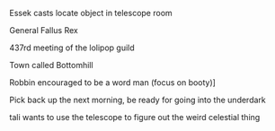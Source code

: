 Essek casts locate object in telescope room

General Fallus Rex

437rd meeting of the lolipop guild

Town called Bottomhill

Robbin encouraged to be a word man (focus on booty)]

Pick back up the next morning, be ready for going into the underdark

tali wants to use the telescope to figure out the weird celestial thing